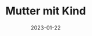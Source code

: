---
title: "Mutter mit Kind"
file: /paintings/2023-01-22-mutter-mit-kind.jpg
date: 2023-01-22
size: 20×20cm
materials: Acrylics on canvas board
featured: no
---